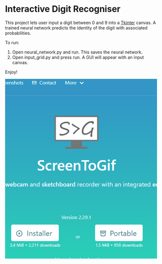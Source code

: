 <h1> Interactive Digit Recogniser </h1>

This project lets user input a digit between 0 and 9 into a [Tkinter](https://docs.python.org/3/library/tkinter.html) canvas.
A trained neural network predicts the identity of the digit with associated probabilities.

To run:

<ol> 
  <li> Open neural_network.py and run. This saves the neural network. </li>
  <li> Open input_grid.py and press run. A GUI will appear with an input canvas. </li>
</ol>  

Enjoy!

![Interactive Digit Recogniser](https://github.com/RobertFielding/Interactive-Digit-Recogniser/blob/master/Interactive_Digit_Recogniser.gif)
